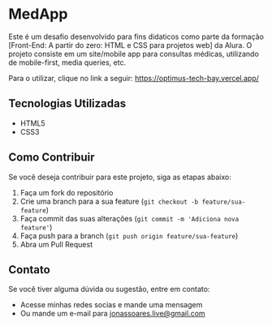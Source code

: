 # MedApp

Este é um desafio desenvolvido para fins didaticos como parte da formação [Front-End: A partir do zero: HTML e CSS para projetos web] da Alura. O projeto consiste em um site/mobile app para consultas médicas, utilizando de mobile-first, media queries, etc.

Para o utilizar, clique no link a seguir: https://optimus-tech-bay.vercel.app/

## Tecnologias Utilizadas

- HTML5
- CSS3

## Como Contribuir

Se você deseja contribuir para este projeto, siga as etapas abaixo:

1. Faça um fork do repositório
2. Crie uma branch para a sua feature (`git checkout -b feature/sua-feature`)
3. Faça commit das suas alterações (`git commit -m 'Adiciona nova feature'`)
4. Faça push para a branch (`git push origin feature/sua-feature`)
5. Abra um Pull Request

## Contato

Se você tiver alguma dúvida ou sugestão, entre em contato:

- Acesse minhas redes socias e mande uma mensagem
- Ou mande um e-mail para jonassoares.live@gmail.com
